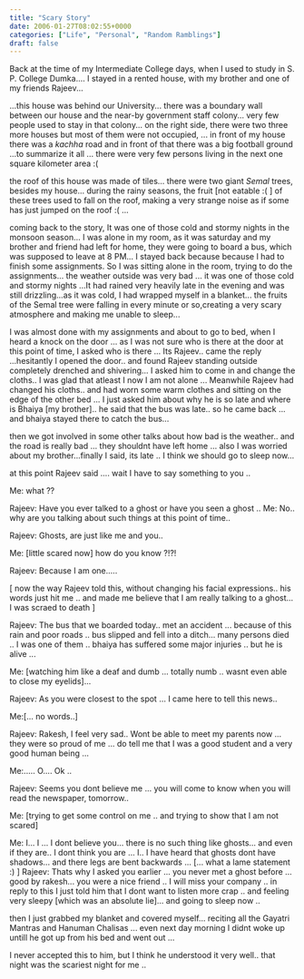 ```yaml
---
title: "Scary Story"
date: 2006-01-27T08:02:55+0000
categories: ["Life", "Personal", "Random Ramblings"]
draft: false
---
```


Back at the time of my Intermediate College days, when I used to study in S. P. College Dumka.... I  stayed in a rented house, with my brother and one of my friends Rajeev...

...this house was behind our University... there was a boundary wall between our house and the near-by government staff colony... very few people used to stay in that colony... on the right side, there were two three more houses but most of them were not occupied, ... in front of my house there was a <em>kachha </em>road and in front of that there was a big football ground ...to summarize it all ... there were very few persons living in the next one square kilometer area :(

the roof of this house was made of tiles... there were two giant <em>Semal </em>trees, besides my house... during the rainy seasons, the fruit [not eatable :( ] of these trees used to fall on the roof, making a very strange noise as if some has just jumped on the roof :( ...

coming back to the story,  It was one of those cold and stormy nights in the monsoon season... I was alone in my room, as it was saturday and my brother and friend had left for home,   they were going to board a bus, which was supposed to leave at 8 PM... I stayed back because because I had to finish some assignments.
So I was sitting alone in the room, trying to do the assignments... the weather outside was very bad ... it was one of those cold and stormy nights ...It had rained very heavily late in the evening and was still drizzling...as it was cold, I had wrapped myself in a blanket... the fruits of the Semal tree were falling in every minute or so,creating a very scary atmosphere and making me unable to sleep...

I was almost done with my assignments and about to go to bed, when I heard a knock on the door ... as I was not sure who is there at the door at this point of time, I asked who is there ... Its Rajeev.. came the reply ...hesitantly I opened the door.. and found Rajeev standing outside completely drenched and shivering... I asked him to come in and change the cloths..
I was glad  that atleast I now  I am not alone ... Meanwhile Rajeev had changed his cloths.. and had worn some warm clothes and sitting on the edge of the other bed ... I just asked him about why he is so late and where is Bhaiya [my brother].. he said that the bus was late.. so he came back ...  and bhaiya stayed there to catch the bus...

then we got involved in some other talks about how bad is the weather.. and the road is really  bad ... they shouldnt have left home ... also I was worried about my brother...finally I said, its late .. I think we should go to sleep now...

at this point Rajeev said .... wait I have to say something to you ..

Me: what ??

Rajeev: Have you ever talked to a ghost or have you seen a ghost ..
Me: No.. why are you talking about such things at this point of time..

Rajeev: Ghosts, are just like me and you..

Me: [little scared now] how do you know ?!?!

Rajeev: Because I am one.....

[ now the way Rajeev told this, without changing his facial expressions.. his words just hit me .. and made me believe that I am really talking to a ghost... I was scraed to death ]

Rajeev: The bus that we boarded today.. met an accident ... because of this rain and poor roads .. bus slipped and fell into a ditch... many persons died .. I was one of them .. bhaiya has suffered some major injuries .. but he is alive ...

Me: [watching him like a deaf and dumb ... totally numb .. wasnt even able to close my eyelids]...

Rajeev: As you were closest to the spot ... I came here to tell this news..

Me:[... no words..]

Rajeev: Rakesh, I feel very sad.. Wont be able to meet my parents now ... they were so proud of me ... do tell me that I was a good student and a very good human being ...

Me:..... O.... Ok ..

Rajeev: Seems you dont believe me ... you will come to know when you will read the newspaper, tomorrow..

Me: [trying to get some control on me .. and trying to show that I am not scared]

Me: I... I ... I dont believe you... there is no such thing like ghosts... and even if they are.. I dont think you are ... I.. I have heard that ghosts dont have shadows... and there legs are bent backwards ... [... what a lame statement :) ]
Rajeev: Thats why I asked you earlier ... you never met a ghost before ... good by rakesh... you were a nice friend .. I will miss your company ..
in reply to this I just told him that I dont want to listen more crap .. and feeling very sleepy  [which was an absolute lie]... and going to sleep now ..

then I just grabbed my blanket and covered myself... reciting all the Gayatri Mantras and Hanuman Chalisas ... even next day morning I didnt woke up untill he got up from his bed and went out ...

I never accepted this to him, but I think he understood it very well..  that night was the scariest night for me ..